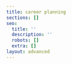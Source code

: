 ```yaml
---
title: career planning
sections: []
seo:
  title: ''
  description: ''
  robots: []
  extra: []
layout: advanced
---
```

